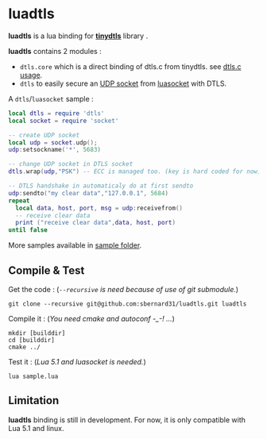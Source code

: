 luadtls
=======

**luadtls** is a lua binding for [**tinydtls**](http://tinydtls.sourceforge.net) library .

**luadtls** contains 2 modules :
* `dtls.core` which is a direct binding of dtls.c from tinydtls. see [dtls.c usage](http://tinydtls.sourceforge.net/group__dtls__usage.html).
* `dtls` to easily secure an [UDP socket](http://w3.impa.br/~diego/software/luasocket/udp.html) from [luasocket](http://w3.impa.br/~diego/software/luasocket/) with DTLS.


A `dtls`/`luasocket` sample :
``` lua
local dtls = require 'dtls'
local socket = require 'socket'

-- create UDP socket
local udp = socket.udp();
udp:setsockname('*', 5683)

-- change UDP socket in DTLS socket
dtls.wrap(udp,"PSK") -- ECC is managed too. (key is hard coded for now)

-- DTLS handshake in automaticaly do at first sendto
udp:sendto("my clear data","127.0.0.1", 5684)
repeat
  local data, host, port, msg = udp:receivefrom()
  -- receive clear data
  print ("receive clear data",data, host, port)
until false

```
More samples available in [sample folder](https://github.com/sbernard31/luadtls/tree/master/sample).


Compile & Test
--------------
Get the code : (*`--recursive` is need because of use of git submodule.*)
```
git clone --recursive git@github.com:sbernard31/luadtls.git luadtls
```


Compile it : (*You need cmake and autoconf -_-! ...*)
```
mkdir [builddir]
cd [builddir]
cmake ../
```

Test it : (*Lua 5.1 and luasocket is needed.*)
```
lua sample.lua
```




Limitation
----------
**luadtls** binding is still in development.
For now, it is only compatible with Lua 5.1 and linux.
